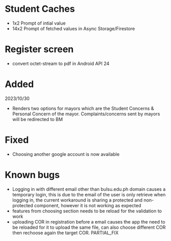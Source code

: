 # Student Caches

- 1x2 Prompt of intial value
- 14x2 Prompt of fetched values in Async Storage/Firestore

# Register screen

- convert octet-stream to pdf in Android API 24

# Added

2023/10/30

- Renders two options for mayors which are the Student Concerns & Personal Concern of the mayor. Complaints/concerns sent by mayors will be redirected to BM

# Fixed

- Choosing another google account is now available

# Known bugs

- Logging in with different email other than bulsu.edu.ph domain causes a temporary login, this is due to the email of the user is only retrieve when logging in, the current workaround is sharing a protected and non-protected component, however it is not working as expected
- features from choosing section needs to be reload for the validation to work
- uploading COR in registration before a email causes the app the need to be reloaded for it to upload the same file, can also choose different COR then rechoose again the target COR. PARTIAL_FIX
